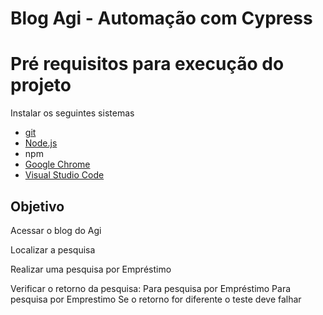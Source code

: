 # Blog Agi - Automação com Cypress

# Pré requisitos para execução do projeto

Instalar os seguintes sistemas

- [git](https://git-scm.com/)
- [Node.js](https://nodejs.org/en/)
- npm
- [Google Chrome](https://www.google.com/intl/pt_br/chrome/)
- [Visual Studio Code](https://code.visualstudio.com/)

## Objetivo

Acessar o blog do Agi

Localizar a pesquisa

Realizar uma pesquisa por Empréstimo

Verificar o retorno da pesquisa:
    Para pesquisa por Empréstimo
    Para pesquisa por Emprestimo
Se o retorno for diferente o teste deve falhar
